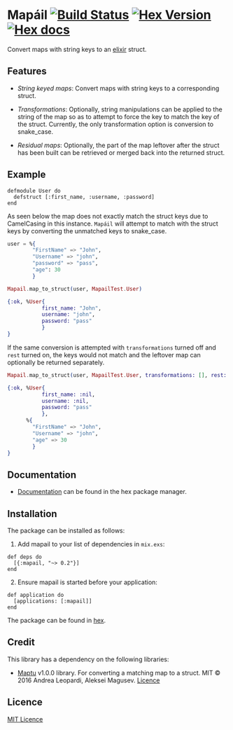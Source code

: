 # Mapáil [![Build Status](https://travis-ci.org/stephenmoloney/mapail.svg)](https://travis-ci.org/stephenmoloney/mapail) [![Hex Version](http://img.shields.io/hexpm/v/mapail.svg?style=flat)](https://hex.pm/packages/mapail) [![Hex docs](http://img.shields.io/badge/hex.pm-docs-green.svg?style=flat)](https://hexdocs.pm/mapail)

Convert maps with string keys to an [elixir](http://elixir-lang.org/) struct.


## Features

- *String keyed maps*: Convert maps with string keys to a corresponding struct.

- *Transformations*: Optionally, string manipulations can be applied to the string of the map so as to attempt to
force the key to match the key of the struct. Currently, the only transformation option is conversion to snake_case.

- *Residual maps*: Optionally, the part of the map leftover after the struct has been built can be retrieved
or merged back into the returned struct.

## Example

```
defmodule User do
  defstruct [:first_name, :username, :password]
end
```

As seen below the map does not exactly match the struct keys due to
CamelCasing in this instance. `Mapáil` will attempt to match with the
struct keys by converting the unmatched keys to snake_case.
```elixir
user = %{
        "FirstName" => "John",
        "Username" => "john",
        "password" => "pass",
        "age": 30
        }

Mapail.map_to_struct(user, MapailTest.User)

{:ok, %User{
           first_name: "John",
           username: "john",
           password: "pass"
           }
}
```

If the same conversion is attempted with `transformations` turned off and
`rest` turned on, the keys would not match and the leftover map can optionally be
returned separately.

```elixir
Mapail.map_to_struct(user, MapailTest.User, transformations: [], rest: :true)

{:ok, %User{
           first_name: :nil,
           username: :nil,
           password: "pass"
           },
      %{
        "FirstName" => "John",
        "Username" => "john",
        "age" => 30
        }
}
```


## Documentation

- [Documentation](https://hexdocs.pm/mapail/api-reference.html) can be found in the hex package manager.

## Installation

The package can be installed as follows:

1. Add mapail to your list of dependencies in `mix.exs`:

```
def deps do
  [{:mapail, "~> 0.2"}]
end
```

2. Ensure mapail is started before your application:

```
def application do
  [applications: [:mapail]]
end
```

The package can be found in [hex](https://hexdocs.pm/mapail).

## Credit

This library has a dependency on the following libraries:
- [Maptu](https://hex.pm/packages/maptu) v1.0.0 library. For converting a matching map to a struct.
MIT © 2016 Andrea Leopardi, Aleksei Magusev. [Licence](https://github.com/lexhide/maptu/blob/master/LICENSE.txt)

## Licence

[MIT Licence](LICENSE.txt)